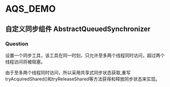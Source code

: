 # AQS_DEMO
## 自定义同步组件 AbstractQueuedSynchronizer

### Question
设置一个同步工具，该工具在同一时刻，只允许至多两个线程同时访问，超过两个线程访问将被阻塞。

由于至多两个线程同时访问，所以采用共享式同步状态获取,重写tryAcquiredShared()和tryReleaseShared等方法获得和释放同步状态来实现。
